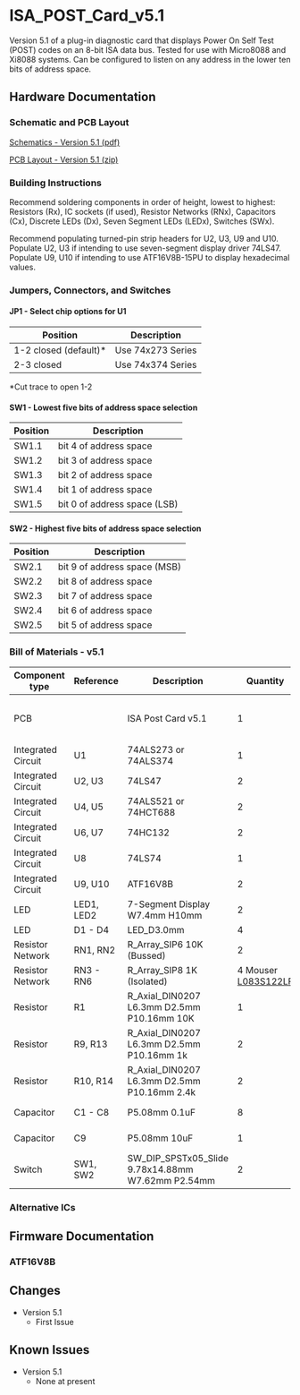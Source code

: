 # ISA_POST_Card_v5.1
Version 5.1 of a plug-in diagnostic card that displays Power On Self Test (POST) codes on an 8-bit ISA data bus. Tested for use with Micro8088 and Xi8088 systems. Can be configured to listen on any address in the lower ten bits of address space. 

## Hardware Documentation

### Schematic and PCB Layout

[Schematics - Version 5.1 (pdf)](Schematics/ISA_POST_Card_v5.1-Schematic.pdf)

[PCB Layout - Version 5.1 (zip)](Gerbers/ISA_POST_Card_v5.1-PCB_Layout.zip)

### Building Instructions

Recommend soldering components in order of height, lowest to highest: Resistors (Rx), IC sockets (if used), Resistor Networks (RNx), Capacitors (Cx), Discrete LEDs (Dx), Seven Segment LEDs (LEDx), Switches (SWx).

Recommend populating turned-pin strip headers for U2, U3, U9 and U10. Populate U2, U3 if intending to use seven-segment display driver 74LS47. Populate U9, U10 if intending to use ATF16V8B-15PU to display hexadecimal values.

### Jumpers, Connectors, and Switches

#### JP1 - Select chip options for U1
Position | Description
-------- | -----------
1-2 closed (default)* | Use 74x273 Series
2-3 closed | Use 74x374 Series

*Cut trace to open 1-2

#### SW1 - Lowest five bits of address space selection
Position	| Description
-------- | -----------
SW1.1 | bit 4 of address space
SW1.2 | bit 3 of address space
SW1.3 | bit 2 of address space
SW1.4 | bit 1 of address space
SW1.5 | bit 0 of address space (LSB)

#### SW2 - Highest five bits of address space selection
Position	| Description
-------- | -----------
SW2.1 | bit 9 of address space (MSB)
SW2.2 | bit 8 of address space
SW2.3 | bit 7 of address space
SW2.4 | bit 6 of address space
SW2.5 | bit 5 of address space

### Bill of Materials - v5.1

Component type     | Reference | Description            | Quantity | Possible sources and notes 
------------------ | --------- | ---------------------- | -------- | --------------------------
PCB                |           | ISA Post Card v5.1     | 1        | Use supplied Gerber or KiCad files to order from your perferred PCB fabrication house
Integrated Circuit | U1        | 74ALS273 or 74ALS374   | 1        | Mouser [SN74ALS273N](https://www.mouser.com/ProductDetail/595-SN74ALS273N) or [SN74ALS374AN](https://www.mouser.com/ProductDetail/595-SN74ALS374AN)
Integrated Circuit | U2, U3    | 74LS47                 | 2        | Mouser [SN74LS47NE4](https://www.mouser.com/ProductDetail/595-SN74LS47NE4)
Integrated Circuit | U4, U5    | 74ALS521 or 74HCT688   | 2        | Mouser [SN74ALS521N](https://www.mouser.com/ProductDetail/595-SN74ALS521N) or [CD74HCT688E](https://www.mouser.com/ProductDetail/595-CD74HCT688E)
Integrated Circuit | U6, U7    | 74HC132                | 2        | Mouser [CD74HC132E](https://www.mouser.com/ProductDetail/595-CD74HC132E)
Integrated Circuit | U8        | 74LS74                 | 1        | Mouser [SN74LS74AN](https://www.mouser.com/ProductDetail/595-SN74LS74AN)
Integrated Circuit | U9, U10   | ATF16V8B               | 2        | Mouser [ATF16V8B-15PU](https://www.mouser.com/ProductDetail/556-AF16V8B15PU)
LED    | LED1, LED2   | 7-Segment Display W7.4mm H10mm  | 2        | Mouser [LTS-2801AG](https://www.mouser.com/ProductDetail/859-LTS-2801AG) or [LTS-2801AWC](https://www.mouser.com/ProductDetail/859-LTS-2801AWC)
LED | D1 - D4   | LED_D3.0mm    | 4        | Mouser [LTL-4231N](https://www.mouser.com/ProductDetail/859-LTL-4231N)
Resistor Network   | RN1, RN2  | R_Array_SIP6 10K (Bussed)      | 2        | Mouser [4606M-101-103LF](https://www.mouser.com/ProductDetail/652-4606M-1LF-10K)
Resistor Network   | RN3 - RN6  | R_Array_SIP8 1K (Isolated)   | 4    Mouser [L083S122LF](https://www.mouser.com/ProductDetail/858-L083S122LF)
Resistor   | R1  | R_Axial_DIN0207 L6.3mm D2.5mm P10.16mm 10K       | 1        | Mouser [MFR-25FRF52-10K](https://www.mouser.com/ProductDetail/603-MFR-25FRF5210K)
Resistor   | R9, R13  | R_Axial_DIN0207 L6.3mm D2.5mm P10.16mm 1k | 2 | Mouser [MFR-25FRF52-1K](https://www.mouser.com/ProductDetail/MFR-25FRF52-1K)
Resistor   | R10, R14  | R_Axial_DIN0207 L6.3mm D2.5mm P10.16mm 2.4k | 2 | Mouser [MFR-25FRF52-2K4](https://www.mouser.com/ProductDetail/603-MFR-25FRF52-2K4)
Capacitor   | C1 - C8  | P5.08mm 0.1uF     | 8        | Mouser [FG28X7R1H104KNT06](https://www.mouser.com/ProductDetail/810-FG28X7R1H104KNT6)
Capacitor   | C9  | P5.08mm 10uF     | 1        | Mouser [FG24X7R1A106KRT06](https://www.mouser.com/ProductDetail/810-FG24X7R1A106KRT6)
Switch   | SW1, SW2  | SW_DIP_SPSTx05_Slide 9.78x14.88mm W7.62mm P2.54mm   | 2    | Mouser [CTS 206-5](https://www.mouser.com/ProductDetail/774-2065) or [C&K BD05](https://www.mouser.com/ProductDetail/611-BD05)


### Alternative ICs



## Firmware Documentation

### ATF16V8B

## Changes
* Version 5.1
  * First Issue

## Known Issues
* Version 5.1
  * None at present
